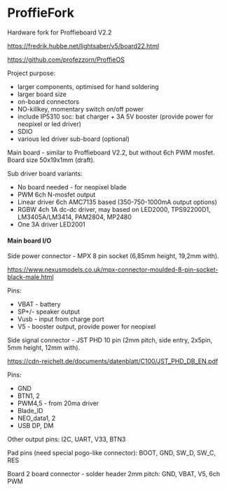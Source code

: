 # ProffieFork
Hardware fork for Proffieboard V2.2 

https://fredrik.hubbe.net/lightsaber/v5/board22.html

https://github.com/profezzorn/ProffieOS

Project purpose:
- larger components, optimised for hand soldering
- larger board size 
- on-board connectors
- NO-killkey, momentary switch on/off power
- include IP5310 soc: bat charger + 3A 5V booster (provide power for neopixel or led driver)
- SDIO 
- various led driver sub-board (optional)

Main board - similar to Proffieboard V2.2, but without 6ch PWM mosfet.
Board size 50x19x1mm (draft).

Sub driver board variants:
* No board needed - for neopixel blade
* PWM 6ch N-mosfet output
* Linear driver 6ch AMC7135 based (350-750-1000mA output options)
* RGBW 4ch 1A dc-dc driver, may based on LED2000, TPS92200D1, LM3405A/LM3414, PAM2804, MP2480
* One 3A driver LED2001


#### Main board I/O 

Side power connector - MPX 8 pin socket (6,85mm height, 19,2mm with).

https://www.nexusmodels.co.uk/mpx-connector-moulded-8-pin-socket-black-male.html

Pins:
* VBAT - battery
* SP+/- speaker output
* Vusb - input from charge port
* V5 - booster output, provide power for neopixel

Side signal connector - JST PHD 10 pin 
(2mm pitch, side entry, 2x5pin, 5mm height, 12mm with).

https://cdn-reichelt.de/documents/datenblatt/C100/JST_PHD_DB_EN.pdf

Pins:
* GND 
* BTN1, 2 
* PWM4,5 - from 20ma driver
* Blade_ID
* NEO_data1, 2
* USB DP, DM

Other output pins:
I2C, UART, V33, BTN3

Pad pins (need special pogo-like connector):
BOOT, GND, SW_D, SW_C, RES 

Board 2 board connector - solder header 2mm pitch:
GND, VBAT, V5, 6ch PWM

